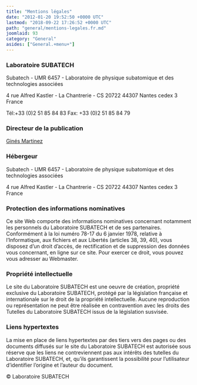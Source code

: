 ```yaml
---
title: "Mentions légales"
date: "2012-01-20 19:52:50 +0000 UTC"
lastmod: "2018-09-22 17:26:52 +0000 UTC"
path: "general/mentions-legales.fr.md"
joomlaid: 93
category: "General"
asides: ["General.+menu+"]
---
```

### Laboratoire SUBATECH

Subatech - UMR 6457 - Laboratoire de physique subatomique et des technologies associées

4 rue Alfred Kastler - La Chantrerie - CS 20722 44307 Nantes cedex 3 France

Tél:+33 (0)2 51 85 84 83 Fax: +33 (0)2 51 85 84 79

### Directeur de la publication

[Ginés Martinez](mailto:direction@subatech.in2p3.fr)

### Hébergeur

Subatech - UMR 6457 - Laboratoire de physique subatomique et des technologies associées

4 rue Alfred Kastler - La Chantrerie - CS 20722 44307 Nantes cedex 3 France

### Protection des informations nominatives

Ce site Web comporte des informations nominatives concernant notamment les personnels du Laboratoire SUBATECH et de ses partenaires. Conformément à la loi numéro 78-17 du 6 janvier 1978, relative à l’Informatique, aux fichiers et aux Libertés (articles 38, 39, 40), vous disposez d’un droit d’accès, de rectification et de suppression des données vous concernant, en ligne sur ce site. Pour exercer ce droit, vous pouvez vous adresser au Webmaster.

### Propriété intellectuelle

Le site du Laboratoire SUBATECH est une oeuvre de création, propriété exclusive du Laboratoire SUBATECH, protégé par la législation française et internationale sur le droit de la propriété intellectuelle. Aucune reproduction ou représentation ne peut être réalisée en contravention avec les droits des Tutelles du Laboratoire SUBATECH issus de la législation susvisée.

### Liens hypertextes

La mise en place de liens hypertextes par des tiers vers des pages ou des documents diffusés sur le site du Laboratoire SUBATECH est autorisée sous réserve que les liens ne contreviennent pas aux intérêts des tutelles du Laboratoire SUBATECH, et, qu’ils garantissent la possibilité pour l’utilisateur d’identifier l’origine et l’auteur du document.

© Laboratoire SUBATECH
